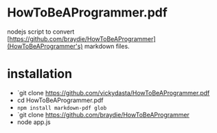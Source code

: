 # HowToBeAProgrammer.pdf


nodejs script to convert [https://github.com/braydie/HowToBeAProgrammer](HowToBeAProgrammer's) markdown files. 

# installation 

- `git clone https://github.com/vickydasta/HowToBeAProgrammer.pdf
- cd HowToBeAProgrammer.pdf
- `npm install markdown-pdf glob` 
- `git clone https://github.com/braydie/HowToBeAProgrammer
- node app.js 


